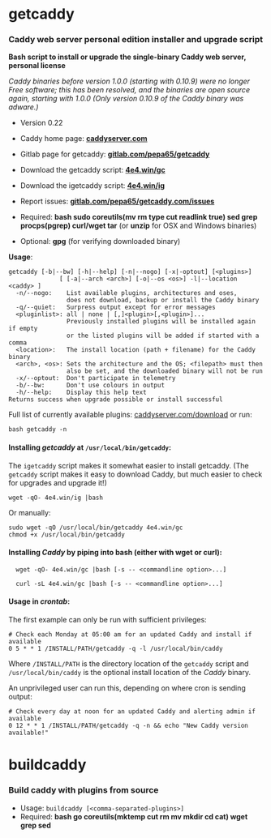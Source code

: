 # getcaddy

### Caddy web server personal edition installer and upgrade script

**Bash script to install or upgrade the single-binary Caddy web server, personal license**

*Caddy binaries before version 1.0.0 (starting with 0.10.9) were no longer Free software;
this has been resolved, and the binaries are open source again, starting with 1.0.0
(Only version 0.10.9 of the Caddy binary was adware.)*

* Version 0.22
* Caddy home page: **[caddyserver.com](https://caddyserver.com)**
* Gitlab page for getcaddy: **[gitlab.com/pepa65/getcaddy](https://gitlab.com/pepa65/getcaddy)**
* Download the getcaddy script: **[4e4.win/gc](https://4e4.win/gc)**
* Download the igetcaddy script: **[4e4.win/ig](https://4e4.win/ig)**
* Report issues: **[gitlab.com/pepa65/getcaddy.com/issues](https://gitlab.com/pepa65/getcaddy.com/issues)**

* Required: **bash sudo coreutils(mv rm type cut readlink true) sed grep procps(pgrep) curl/wget tar** (or **unzip** for OSX and Windows binaries)
* Optional: **gpg** (for verifying downloaded binary)

**Usage**:
```
getcaddy [-b|--bw] [-h|--help] [-n|--nogo] [-x|-optout] [<plugins>]
              [ [-a|--arch <arch>] [-o|--os <os>] -l|--location <caddy> ]
  -n/--nogo:    List available plugins, architectures and oses,
                does not download, backup or install the Caddy binary
  -q/--quiet:   Surpress output except for error messages
  <pluginlist>: all | none | [,]<plugin>[,<plugin>]...
                Previously installed plugins will be installed again if empty
                or the listed plugins will be added if started with a comma
  <location>:   The install location (path + filename) for the Caddy binary
  <arch>, <os>: Sets the architecture and the OS; <filepath> must then
                also be set, and the downloaded binary will not be run
  -x/--optout:  Don't participate in telemetry
  -b/--bw:      Don't use colours in output
  -h/--help:    Display this help text
Returns success when upgrade possible or install successful
```
Full list of currently available plugins: [caddyserver.com/download](https://caddyserver.com/download)
or run:

`bash getcaddy -n`

#### Installing *getcaddy* at `/usr/local/bin/getcaddy`:

The `igetcaddy` script makes it somewhat easier to install getcaddy.
(The `getcaddy` script makes it easy to download Caddy,
but much easier to check for upgrades and upgrade it!)

`wget -qO- 4e4.win/ig |bash`

Or manually:

```
sudo wget -qO /usr/local/bin/getcaddy 4e4.win/gc
chmod +x /usr/local/bin/getcaddy
```

#### Installing *Caddy* by piping into bash (either with wget or curl):

`  wget -qO- 4e4.win/gc |bash [-s -- <commandline option>...]`

`  curl -sL 4e4.win/gc |bash [-s -- <commandline option>...]`

#### Usage in *crontab*:

The first example can only be run with sufficient privileges:
```cron
# Check each Monday at 05:00 am for an updated Caddy and install if available
0 5 * * 1 /INSTALL/PATH/getcaddy -q -l /usr/local/bin/caddy
```
Where `/INSTALL/PATH` is the directory location of the `getcaddy` script and
`/usr/local/bin/caddy` is the optional install location of the *Caddy* binary.

An unprivileged user can run this, depending on where cron is sending output:
```cron
# Check every day at noon for an updated Caddy and alerting admin if available
0 12 * * 1 /INSTALL/PATH/getcaddy -q -n && echo "New Caddy version available!"
```

# buildcaddy

### Build caddy with plugins from source

* Usage: `buildcaddy [<comma-separated-plugins>]`
* Required: **bash go coreutils(mktemp cut rm mv mkdir cd cat) wget grep sed**
